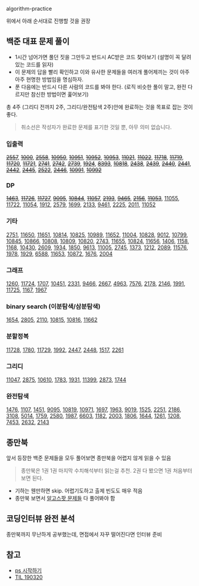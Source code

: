 algorithm-practice

위에서 아래 순서대로 진행할 것을 권장

## 백준 대표 문제 풀이
* 1시간 넘어가면 풀던 짓을 그만두고 반드시 AC받은 코드 찾아보기 (설명이 꼭 달려있는 코드를 읽자)
* 이 문제의 답을 빨리 확인하고 이와 유사한 문제들을 여러개 풀어제끼는 것이 아주아주 현명한 방법임을 명심하자.
* 푼 다음에는 반드시 다른 사람의 코드를 봐야 한다. (로직 비슷한 풀이 말고, 완전 다르지만 참신한 방법이면 훑어보기)

총 4주 (그리디 전까지 2주, 그리디/완전탐색 2주)안에 완료하는 것을 목표로 잡는 것이 좋다.

> 취소선은 작성자가 완료한 문제를 표기한 것일 뿐, 아무 의미 없습니다.


### 입출력
[~~2557~~](https://www.acmicpc.net/problem/2557), [~~1000~~](https://www.acmicpc.net/problem/1000), [~~2558~~](https://www.acmicpc.net/problem/2558), [~~10950~~](https://www.acmicpc.net/problem/10950), [~~10951~~](https://www.acmicpc.net/problem/10951), [~~10952~~](https://www.acmicpc.net/problem/10952), [~~10953~~](https://www.acmicpc.net/problem/10953), [~~11021~~](https://www.acmicpc.net/problem/11021), [~~11022~~](https://www.acmicpc.net/problem/11022), [~~11718~~](https://www.acmicpc.net/problem/11718), [~~11719~~](https://www.acmicpc.net/problem/11719), [~~11720~~](https://www.acmicpc.net/problem/11720), [~~11721~~](https://www.acmicpc.net/problem/11721), [~~2741~~](https://www.acmicpc.net/problem/2741), [~~2742~~](https://www.acmicpc.net/problem/2742), [~~2739~~](https://www.acmicpc.net/problem/2739), [~~1924~~](https://www.acmicpc.net/problem/1924), [~~8393~~](https://www.acmicpc.net/problem/8393), [~~10818~~](https://www.acmicpc.net/problem/10818), [~~2438~~](https://www.acmicpc.net/problem/2438), [~~2439~~](https://www.acmicpc.net/problem/2439), [~~2440~~](https://www.acmicpc.net/problem/2440), [~~2441~~](https://www.acmicpc.net/problem/2441), [~~2442~~](https://www.acmicpc.net/problem/2442), [~~2445~~](https://www.acmicpc.net/problem/2445), [~~2522~~](https://www.acmicpc.net/problem/2522), [~~2446~~](https://www.acmicpc.net/problem/2446), [~~10991~~](https://www.acmicpc.net/problem/10991), [~~10992~~](https://www.acmicpc.net/problem/10992)

### DP
[~~1463~~](https://www.acmicpc.net/problem/1463), [~~11726~~](https://www.acmicpc.net/problem/11726), [~~11727~~](https://www.acmicpc.net/problem/11727), [~~9095~~](https://www.acmicpc.net/problem/9095), [~~10844~~](https://www.acmicpc.net/problem/10844), [~~11057~~](https://www.acmicpc.net/problem/11057), [~~2193~~](https://www.acmicpc.net/problem/2193), [~~9465~~](https://www.acmicpc.net/problem/9465), [~~2156~~](https://www.acmicpc.net/problem/2156), [~~11053~~](https://www.acmicpc.net/problem/11053), [11055](https://www.acmicpc.net/problem/11055), [11722](https://www.acmicpc.net/problem/11722), [11054](https://www.acmicpc.net/problem/11054), [1912](https://www.acmicpc.net/problem/1912), [2579](https://www.acmicpc.net/problem/2579), [1699](https://www.acmicpc.net/problem/1699), [2133](https://www.acmicpc.net/problem/2133), [9461](https://www.acmicpc.net/problem/9461), [2225](https://www.acmicpc.net/problem/2225), [2011](https://www.acmicpc.net/problem/2011), [11052](https://www.acmicpc.net/problem/11052)

### 기타
[2751](https://www.acmicpc.net/problem/2751), [11650](https://www.acmicpc.net/problem/11650), [11651](https://www.acmicpc.net/problem/11651), [10814](https://www.acmicpc.net/problem/10814), [10825](https://www.acmicpc.net/problem/10825), [10989](https://www.acmicpc.net/problem/10989), [11652](https://www.acmicpc.net/problem/11652), [11004](https://www.acmicpc.net/problem/11004), [10828](https://www.acmicpc.net/problem/10828), [9012](https://www.acmicpc.net/problem/9012), [10799](https://www.acmicpc.net/problem/10799), [10845](https://www.acmicpc.net/problem/10845), [10866](https://www.acmicpc.net/problem/10866), [10808](https://www.acmicpc.net/problem/10808), [10809](https://www.acmicpc.net/problem/10809), [10820](https://www.acmicpc.net/problem/10820), [2743](https://www.acmicpc.net/problem/2743), [11655](https://www.acmicpc.net/problem/11655), [10824](https://www.acmicpc.net/problem/10824), [11656](https://www.acmicpc.net/problem/11656), [1406](https://www.acmicpc.net/problem/1406), [1158](https://www.acmicpc.net/problem/1158), [1168](https://www.acmicpc.net/problem/1168), [10430](https://www.acmicpc.net/problem/10430), [2609](https://www.acmicpc.net/problem/2609), [1934](https://www.acmicpc.net/problem/1934), [1850](https://www.acmicpc.net/problem/1850), [9613](https://www.acmicpc.net/problem/9613), [11005](https://www.acmicpc.net/problem/11005), [2745](https://www.acmicpc.net/problem/2745), [1373](https://www.acmicpc.net/problem/1373), [1212](https://www.acmicpc.net/problem/1212), [2089](https://www.acmicpc.net/problem/2089), [11576](https://www.acmicpc.net/problem/11576), [1978](https://www.acmicpc.net/problem/1978), [1929](https://www.acmicpc.net/problem/1929), [6588](https://www.acmicpc.net/problem/6588), [11653](https://www.acmicpc.net/problem/11653), [10872](https://www.acmicpc.net/problem/10872), [1676](https://www.acmicpc.net/problem/1676), [2004](https://www.acmicpc.net/problem/2004)

### 그래프
[1260](https://www.acmicpc.net/problem/1260), [11724](https://www.acmicpc.net/problem/11724), [1707](https://www.acmicpc.net/problem/1707), [10451](https://www.acmicpc.net/problem/10451), [2331](https://www.acmicpc.net/problem/2331), [9466](https://www.acmicpc.net/problem/9466), [2667](https://www.acmicpc.net/problem/2667), [4963](https://www.acmicpc.net/problem/4963), [7576](https://www.acmicpc.net/problem/7576), [2178](https://www.acmicpc.net/problem/2178), [2146](https://www.acmicpc.net/problem/2146), [1991](https://www.acmicpc.net/problem/1991), [11725](https://www.acmicpc.net/problem/11725), [1167](https://www.acmicpc.net/problem/1167), [1967](https://www.acmicpc.net/problem/1967)

### binary search (이분탐색/삼분탐색)
[1654](https://www.acmicpc.net/problem/1654), [2805](https://www.acmicpc.net/problem/2805), [2110](https://www.acmicpc.net/problem/2110), [10815](https://www.acmicpc.net/problem/10815), [10816](https://www.acmicpc.net/problem/10816), [11662](https://www.acmicpc.net/problem/11662)

### 분할정복
[11728](https://www.acmicpc.net/problem/11728), [1780](https://www.acmicpc.net/problem/1780), [11729](https://www.acmicpc.net/problem/11729), [1992](https://www.acmicpc.net/problem/1992), [2447](https://www.acmicpc.net/problem/2447), [2448](https://www.acmicpc.net/problem/2448), [1517](https://www.acmicpc.net/problem/1517), [2261](https://www.acmicpc.net/problem/2261)

### 그리디
[11047](https://www.acmicpc.net/problem/11047), [2875](https://www.acmicpc.net/problem/2875), [10610](https://www.acmicpc.net/problem/10610), [1783](https://www.acmicpc.net/problem/1783), [1931](https://www.acmicpc.net/problem/1931), [11399](https://www.acmicpc.net/problem/11399), [2873](https://www.acmicpc.net/problem/2873), [1744](https://www.acmicpc.net/problem/1744)

### 완전탐색
[1476](https://www.acmicpc.net/problem/1476), [1107](https://www.acmicpc.net/problem/1107), [1451](https://www.acmicpc.net/problem/1451), [9095](https://www.acmicpc.net/problem/9095), [10819](https://www.acmicpc.net/problem/10819), [10971](https://www.acmicpc.net/problem/10971), [1697](https://www.acmicpc.net/problem/1697), [1963](https://www.acmicpc.net/problem/1963), [9019](https://www.acmicpc.net/problem/9019), [1525](https://www.acmicpc.net/problem/1525), [2251](https://www.acmicpc.net/problem/2251), [2186](https://www.acmicpc.net/problem/2186), [3108](https://www.acmicpc.net/problem/3108), [5014](https://www.acmicpc.net/problem/5014), [1759](https://www.acmicpc.net/problem/1759), [2580](https://www.acmicpc.net/problem/2580), [1987](https://www.acmicpc.net/problem/1987), [6603](https://www.acmicpc.net/problem/6603), [1182](https://www.acmicpc.net/problem/1182), [2003](https://www.acmicpc.net/problem/2003), [1806](https://www.acmicpc.net/problem/1806), [1644](https://www.acmicpc.net/problem/1644), [1261](https://www.acmicpc.net/problem/1261), [1208](https://www.acmicpc.net/problem/1208), [7453](https://www.acmicpc.net/problem/7453), [2632](https://www.acmicpc.net/problem/2632), [2143](https://www.acmicpc.net/problem/2143)


## 종만북
앞서 등장한 백준 문제들을 모두 풀어보면 종만북을 어렵지 않게 읽을 수 있음
> 종만북은 1권 1권 마지막 수치해석부터 읽는걸 추천. 2권 다 봤으면 1권 처음부터 보면 된다.

* 기하는 웬만하면 skip. 어렵기도하고 출제 빈도도 매우 적음
* 종만북 보면서 [알고스팟 문제들](http://book.algospot.com/problems.html) 다 풀어봐야 함

## 코딩인터뷰 완전 분석
종만북까지 무난하게 공부했는데, 면접에서 자꾸 떨어진다면 인터뷰 준비

## 참고
* [ps 시작하기](https://plzrun.tistory.com/entry/%EC%95%8C%EA%B3%A0%EB%A6%AC%EC%A6%98-%EB%AC%B8%EC%A0%9C%ED%92%80%EC%9D%B4PS-%EC%8B%9C%EC%9E%91%ED%95%98%EA%B8%B0)
* [TIL 190320](https://cheolhojung.github.io/posts/til/TIL-190320.html)
